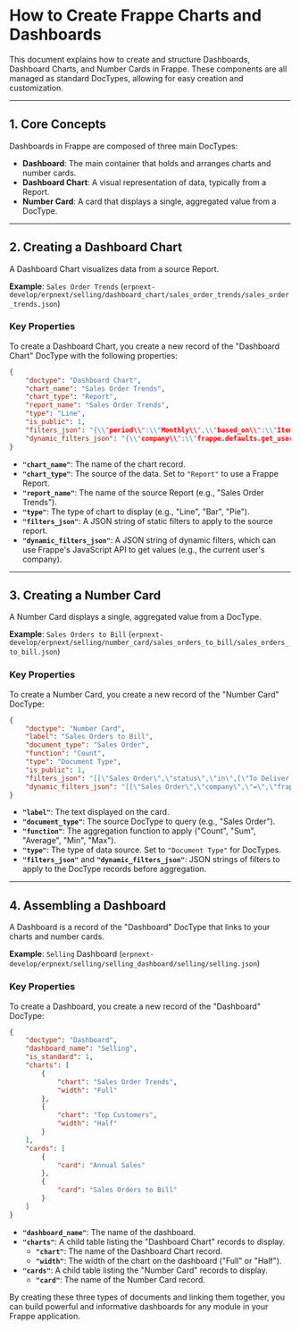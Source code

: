 # How to Create Frappe Charts and Dashboards

This document explains how to create and structure Dashboards, Dashboard Charts, and Number Cards in Frappe. These components are all managed as standard DocTypes, allowing for easy creation and customization.

---

## 1. Core Concepts

Dashboards in Frappe are composed of three main DocTypes:

- **Dashboard**: The main container that holds and arranges charts and number cards.
- **Dashboard Chart**: A visual representation of data, typically from a Report.
- **Number Card**: A card that displays a single, aggregated value from a DocType.

---

## 2. Creating a Dashboard Chart

A Dashboard Chart visualizes data from a source Report.

**Example**: `Sales Order Trends` (`erpnext-develop/erpnext/selling/dashboard_chart/sales_order_trends/sales_order_trends.json`)

### Key Properties

To create a Dashboard Chart, you create a new record of the "Dashboard Chart" DocType with the following properties:

```json
{
    "doctype": "Dashboard Chart",
    "chart_name": "Sales Order Trends",
    "chart_type": "Report",
    "report_name": "Sales Order Trends",
    "type": "Line",
    "is_public": 1,
    "filters_json": "{\\"period\\":\\"Monthly\\",\\"based_on\\":\\"Item\\"}",
    "dynamic_filters_json": "{\\"company\\":\\"frappe.defaults.get_user_default(\\\\\\"Company\\\\\\")\\"}"
}
```

- **`"chart_name"`**: The name of the chart record.
- **`"chart_type"`**: The source of the data. Set to `"Report"` to use a Frappe Report.
- **`"report_name"`**: The name of the source Report (e.g., "Sales Order Trends").
- **`"type"`**: The type of chart to display (e.g., "Line", "Bar", "Pie").
- **`"filters_json"`**: A JSON string of static filters to apply to the source report.
- **`"dynamic_filters_json"`**: A JSON string of dynamic filters, which can use Frappe's JavaScript API to get values (e.g., the current user's company).

---

## 3. Creating a Number Card

A Number Card displays a single, aggregated value from a DocType.

**Example**: `Sales Orders to Bill` (`erpnext-develop/erpnext/selling/number_card/sales_orders_to_bill/sales_orders_to_bill.json`)

### Key Properties

To create a Number Card, you create a new record of the "Number Card" DocType:

```json
{
    "doctype": "Number Card",
    "label": "Sales Orders to Bill",
    "document_type": "Sales Order",
    "function": "Count",
    "type": "Document Type",
    "is_public": 1,
    "filters_json": "[[\"Sales Order\",\"status\",\"in\",[\"To Deliver and Bill\",\"To Bill\"]],[\"Sales Order\",\"docstatus\",\"=\",\"1\"]]",
    "dynamic_filters_json": "[[\"Sales Order\",\"company\",\"=\",\"frappe.defaults.get_user_default(\\\"Company\\\")\"]]"
}
```

- **`"label"`**: The text displayed on the card.
- **`"document_type"`**: The source DocType to query (e.g., "Sales Order").
- **`"function"`**: The aggregation function to apply ("Count", "Sum", "Average", "Min", "Max").
- **`"type"`**: The type of data source. Set to `"Document Type"` for DocTypes.
- **`"filters_json"`** and **`"dynamic_filters_json"`**: JSON strings of filters to apply to the DocType records before aggregation.

---

## 4. Assembling a Dashboard

A Dashboard is a record of the "Dashboard" DocType that links to your charts and number cards.

**Example**: `Selling` Dashboard (`erpnext-develop/erpnext/selling/selling_dashboard/selling/selling.json`)

### Key Properties

To create a Dashboard, you create a new record of the "Dashboard" DocType:

```json
{
    "doctype": "Dashboard",
    "dashboard_name": "Selling",
    "is_standard": 1,
    "charts": [
        {
            "chart": "Sales Order Trends",
            "width": "Full"
        },
        {
            "chart": "Top Customers",
            "width": "Half"
        }
    ],
    "cards": [
        {
            "card": "Annual Sales"
        },
        {
            "card": "Sales Orders to Bill"
        }
    ]
}
```

- **`"dashboard_name"`**: The name of the dashboard.
- **`"charts"`**: A child table listing the "Dashboard Chart" records to display.
    - **`"chart"`**: The name of the Dashboard Chart record.
    - **`"width"`**: The width of the chart on the dashboard ("Full" or "Half").
- **`"cards"`**: A child table listing the "Number Card" records to display.
    - **`"card"`**: The name of the Number Card record.

By creating these three types of documents and linking them together, you can build powerful and informative dashboards for any module in your Frappe application.